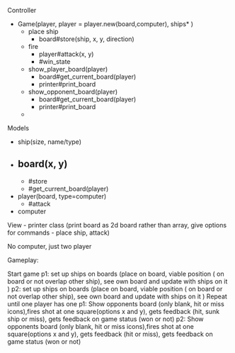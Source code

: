 Controller
- Game(player, player = player.new(board,computer), ships* )
  - place ship
    - board#store(ship, x, y, direction)
  - fire
    - player#attack(x, y)
    - #win_state
  - show_player_board(player)
    - board#get_current_board(player)
    - printer#print_board
  - show_opponent_board(player)
    - board#get_current_board(player)
    - printer#print_board
  -

Models
  - ship(size, name/type)
  - board(x, y)
    -
    - #store
    - #get_current_board(player)
  - player(board, type=computer)
    - #attack
  - computer

View - printer class (print board as 2d board rather than array, give options for commands - place ship, attack)



No computer, just two player

Gameplay:

Start game
p1: set up ships on boards (place on board, viable position ( on board or not overlap other ship), see own board and update with ships on it )
p2: set up ships on boards (place on board, viable position ( on board or not overlap other ship), see own board and update with ships on it )
Repeat until one player has one
  p1: Show opponents board (only blank, hit or miss icons),fires shot at one square(options x and y), gets feedback (hit, sunk ship or miss), gets feedback on game status (won or not)
  p2: Show opponents board (only blank, hit or miss icons),fires shot at one square(options x and y), gets feedback (hit or miss), gets feedback on game status (won or not)
